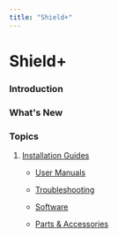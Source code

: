 ```yaml
---
title: "Shield+"
---
```

# Shield+

### Introduction

### What's New

### Topics

1.  [Installation Guides](/rosco/product/Mobileye/Shield+/installation_guide/home)  
      
    - [User Manuals](/rosco/product/Mobileye/Shield+/user_manual)  
      
    - [Troubleshooting](/rosco/product/Mobileye/Shield+/troubleshooting)  
      
    - [Software](/rosco/product/mobileye/shield/software/home)  
      
    - [Parts & Accessories](/rosco/product/Mobileye/Shield+/parts/home)
